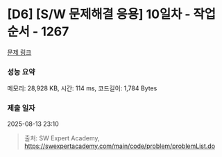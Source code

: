 # [D6] [S/W 문제해결 응용] 10일차 - 작업순서 - 1267 

[문제 링크](https://swexpertacademy.com/main/code/problem/problemDetail.do?contestProbId=AV18TrIqIwUCFAZN) 

### 성능 요약

메모리: 28,928 KB, 시간: 114 ms, 코드길이: 1,784 Bytes

### 제출 일자

2025-08-13 23:10



> 출처: SW Expert Academy, https://swexpertacademy.com/main/code/problem/problemList.do